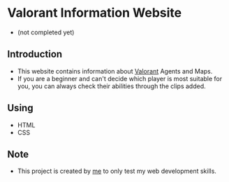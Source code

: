 # Valorant Information Website

* (not completed yet)

## Introduction
* This website contains information about [Valorant](https://playvalorant.com/en-us/) Agents and Maps.
* If you are a beginner and can't decide which player is most suitable for you, you can always check their abilities through the clips added.

## Using
* HTML
* CSS

## Note
* This project is created by [me](https://github.com/akshatpawar) to only test my web development skills.
